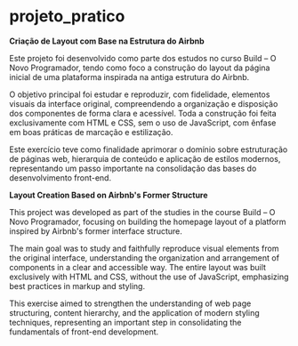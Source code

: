# projeto_pratico
<b>Criação de Layout com Base na Estrutura do Airbnb</b>

Este projeto foi desenvolvido como parte dos estudos no curso Build – O Novo Programador, tendo como foco a construção do layout da página inicial de uma plataforma inspirada na antiga estrutura do Airbnb.

O objetivo principal foi estudar e reproduzir, com fidelidade, elementos visuais da interface original, compreendendo a organização e disposição dos componentes de forma clara e acessível. Toda a construção foi feita exclusivamente com HTML e CSS, sem o uso de JavaScript, com ênfase em boas práticas de marcação e estilização.

Este exercício teve como finalidade aprimorar o domínio sobre estruturação de páginas web, hierarquia de conteúdo e aplicação de estilos modernos, representando um passo importante na consolidação das bases do desenvolvimento front-end.

<b>Layout Creation Based on Airbnb's Former Structure</b>

This project was developed as part of the studies in the course Build – O Novo Programador, focusing on building the homepage layout of a platform inspired by Airbnb's former interface structure.

The main goal was to study and faithfully reproduce visual elements from the original interface, understanding the organization and arrangement of components in a clear and accessible way. The entire layout was built exclusively with HTML and CSS, without the use of JavaScript, emphasizing best practices in markup and styling.

This exercise aimed to strengthen the understanding of web page structuring, content hierarchy, and the application of modern styling techniques, representing an important step in consolidating the fundamentals of front-end development.
